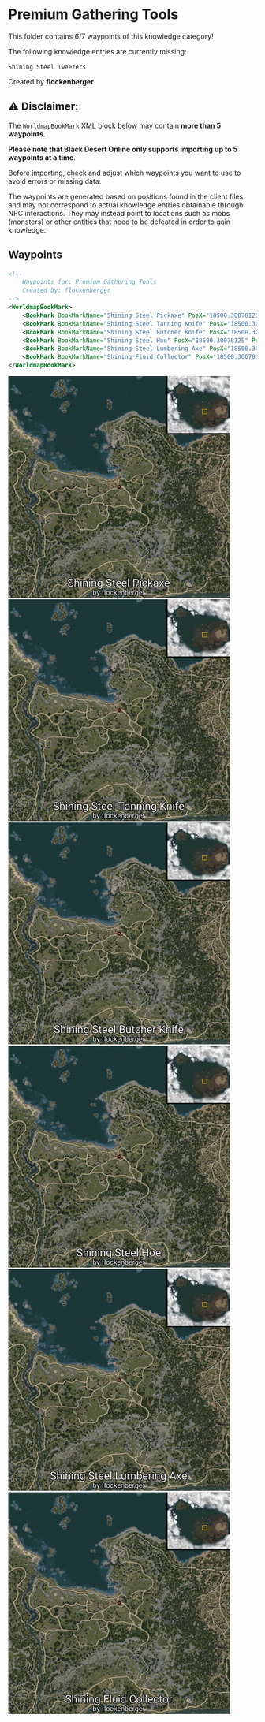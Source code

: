 # Premium Gathering Tools

This folder contains 6/7 waypoints of this knowledge category!

The following knowledge entries are currently missing: 

```
Shining Steel Tweezers
```


Created by **flockenberger**

## ⚠️ Disclaimer:
The `WorldmapBookMark` XML block below may contain **more than 5 waypoints**.

**Please note that Black Desert Online only supports importing up to 5 waypoints at a time**.

Before importing, check and adjust which waypoints you want to use to avoid errors or missing data.

The waypoints are generated based on positions found in the client files and may not correspond to actual knowledge entries obtainable through NPC interactions.
They may instead point to locations such as mobs (monsters) or other entities that need to be defeated in order to gain knowledge.

## Waypoints
```xml
<!--
    Waypoints for: Premium Gathering Tools
    Created by: flockenberger
-->
<WorldmapBookMark>
    <BookMark BookMarkName="Shining Steel Pickaxe" PosX="18500.30078125" PosY="-6431.56005859375" PosZ="75089.296875" />
    <BookMark BookMarkName="Shining Steel Tanning Knife" PosX="18500.30078125" PosY="-6431.56005859375" PosZ="75089.296875" />
    <BookMark BookMarkName="Shining Steel Butcher Knife" PosX="18500.30078125" PosY="-6431.56005859375" PosZ="75089.296875" />
    <BookMark BookMarkName="Shining Steel Hoe" PosX="18500.30078125" PosY="-6431.56005859375" PosZ="75089.296875" />
    <BookMark BookMarkName="Shining Steel Lumbering Axe" PosX="18500.30078125" PosY="-6431.56005859375" PosZ="75089.296875" />
    <BookMark BookMarkName="Shining Fluid Collector" PosX="18500.30078125" PosY="-6431.56005859375" PosZ="75089.296875" />
</WorldmapBookMark>
```

<img src="./Premium Gathering Tools_Shining Steel Pickaxe_Preview.webp" width="450"/> <img src="./Premium Gathering Tools_Shining Steel Tanning Knife_Preview.webp" width="450"/> <img src="./Premium Gathering Tools_Shining Steel Butcher Knife_Preview.webp" width="450"/> <img src="./Premium Gathering Tools_Shining Steel Hoe_Preview.webp" width="450"/> <img src="./Premium Gathering Tools_Shining Steel Lumbering Axe_Preview.webp" width="450"/> <img src="./Premium Gathering Tools_Shining Fluid Collector_Preview.webp" width="450"/> 